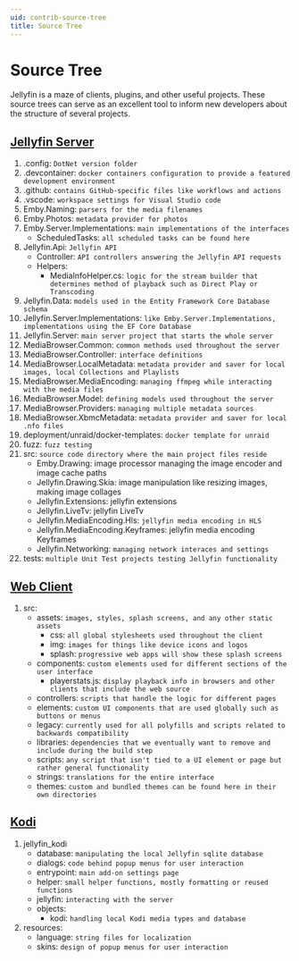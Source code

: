 ```yaml
---
uid: contrib-source-tree
title: Source Tree
---
```


# Source Tree

Jellyfin is a maze of clients, plugins, and other useful projects. These source trees can serve as an excellent tool to inform new developers about the structure of several projects.

## [Jellyfin Server](https://github.com/jellyfin/jellyfin)

1. .config: `DotNet version folder`
2. .devcontainer: `docker containers configuration to provide a featured development environment`
3. .github: `contains GitHub-specific files like workflows and actions`
4. .vscode: `workspace settings for Visual Studio code`
5. Emby.Naming: `parsers for the media filenames`
6. Emby.Photos: `metadata provider for photos`
7. Emby.Server.Implementations: `main implementations of the interfaces`
   - ScheduledTasks: `all scheduled tasks can be found here`
8. Jellyfin.Api: `Jellyfin API`
   - Controller: `API controllers answering the Jellyfin API requests`
   - Helpers:
     - MediaInfoHelper.cs: `logic for the stream builder that determines method of playback such as Direct Play or Transcoding`
9. Jellyfin.Data: `models used in the Entity Framework Core Database schema`
10. Jellyfin.Server.Implementations: `like Emby.Server.Implementations, implementations using the EF Core Database`
11. Jellyfin.Server: `main server project that starts the whole server`
12. MediaBrowser.Common: `common methods used throughout the server`
13. MediaBrowser.Controller: `interface definitions`
14. MediaBrowser.LocalMetadata: `metadata provider and saver for local images, local Collections and Playlists`
15. MediaBrowser.MediaEncoding: `managing ffmpeg while interacting with the media files`
16. MediaBrowser.Model: `defining models used throughout the server`
17. MediaBrowser.Providers: `managing multiple metadata sources`
18. MediaBrowser.XbmcMetadata: `metadata provider and saver for local .nfo files`
19. deployment/unraid/docker-templates: `docker template for unraid`
20. fuzz: `fuzz testing`
21. src: `source code directory where the main project files reside`
    - Emby.Drawing: image processor managing the image encoder and image cache paths
    - Jellyfin.Drawing.Skia: image manipulation like resizing images, making image collages
    - Jellyfin.Extensions: jellyfin extensions
    - Jellyfin.LiveTv: jellyfin LiveTv
    - Jellyfin.MediaEncoding.Hls: `jellyfin media encoding in HLS`
    - Jellyfin.MediaEncoding.Keyframes: jellyfin media encoding Keyframes
    - Jellyfin.Networking: `managing network interaces and settings`
22. tests: `multiple Unit Test projects testing Jellyfin functionality`

## [Web Client](https://github.com/jellyfin/jellyfin-web)

1. src:
    - assets: `images, styles, splash screens, and any other static assets`
        - css: `all global stylesheets used throughout the client`
        - img: `images for things like device icons and logos`
        - splash: `progressive web apps will show these splash screens`
    - components: `custom elements used for different sections of the user interface`
        - playerstats.js: `display playback info in browsers and other clients that include the web source`
    - controllers: `scripts that handle the logic for different pages`
    - elements: `custom UI components that are used globally such as buttons or menus`
    - legacy: `currently used for all polyfills and scripts related to backwards compatibility`
    - libraries: `dependencies that we eventually want to remove and include during the build step`
    - scripts: `any script that isn't tied to a UI element or page but rather general functionality`
    - strings: `translations for the entire interface`
    - themes: `custom and bundled themes can be found here in their own directories`

## [Kodi](https://github.com/jellyfin/jellyfin-kodi)

1. jellyfin_kodi
   - database: `manipulating the local Jellyfin sqlite database`
   - dialogs: `code behind popup menus for user interaction`
   - entrypoint: `main add-on settings page`
   - helper: `small helper functions, mostly formatting or reused functions`
   - jellyfin: `interacting with the server`
   - objects:
     - kodi: `handling local Kodi media types and database`
2. resources:
   - language: `string files for localization`
   - skins: `design of popup menus for user interaction`
